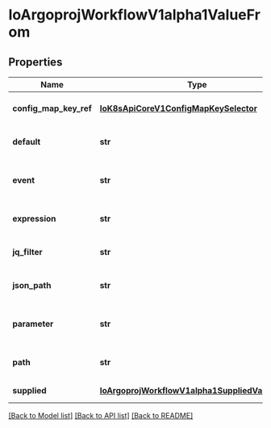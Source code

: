 # IoArgoprojWorkflowV1alpha1ValueFrom

## Properties
Name | Type | Description | Notes
------------ | ------------- | ------------- | -------------
**config_map_key_ref** | [**IoK8sApiCoreV1ConfigMapKeySelector**](IoK8sApiCoreV1ConfigMapKeySelector.md) | ConfigMapKeyRef is configmap selector for input parameter configuration | [optional] 
**default** | **str** | Default specifies a value to be used if retrieving the value from the specified source fails | [optional] 
**event** | **str** | Selector (https://github.com/expr-lang/expr) that is evaluated against the event to get the value of the parameter. E.g. &#x60;payload.message&#x60; | [optional] 
**expression** | **str** | Expression, if defined, is evaluated to specify the value for the parameter | [optional] 
**jq_filter** | **str** | JQFilter expression against the resource object in resource templates | [optional] 
**json_path** | **str** | JSONPath of a resource to retrieve an output parameter value from in resource templates | [optional] 
**parameter** | **str** | Parameter reference to a step or dag task in which to retrieve an output parameter value from (e.g. &#39;{{steps.mystep.outputs.myparam}}&#39;) | [optional] 
**path** | **str** | Path in the container to retrieve an output parameter value from in container templates | [optional] 
**supplied** | [**IoArgoprojWorkflowV1alpha1SuppliedValueFrom**](IoArgoprojWorkflowV1alpha1SuppliedValueFrom.md) | Supplied value to be filled in directly, either through the CLI, API, etc. | [optional] 

[[Back to Model list]](../README.md#documentation-for-models) [[Back to API list]](../README.md#documentation-for-api-endpoints) [[Back to README]](../README.md)


